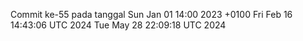 Commit ke-55 pada tanggal Sun Jan 01 14:00 2023 +0100
Fri Feb 16 14:43:06 UTC 2024
Tue May 28 22:09:18 UTC 2024
